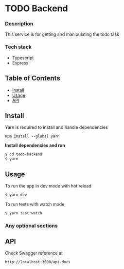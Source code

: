 # TODO Backend

### Description

This service is for getting and manipulating the todo task

### Tech stack

-   Typescript
-   Express

## Table of Contents

-   [Install](#install)
-   [Usage](#usage)
-   [API](#api)

## Install

Yarn is required to install and handle dependencies

```
npm install --global yarn
```

**Install dependencies and run**

```sh
$ cd todo-backend
$ yarn
```

## Usage

To run the app in dev mode with hot reload

```sh
$ yarn dev
```

To run tests with watch mode

```sh
$ yarn test:watch
```

### Any optional sections

## API

Check Swagger reference at

```
http://localhost:3000/api-docs
```
